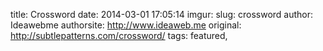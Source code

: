 title: Crossword
date: 2014-03-01 17:05:14
imgur: 
slug: crossword
author: Ideawebme
authorsite: http://www.ideaweb.me
original: http://subtlepatterns.com/crossword/
tags: featured,
